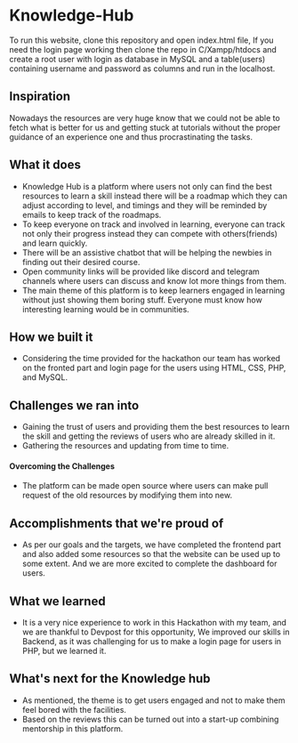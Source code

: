 # Knowledge-Hub

To run this website, clone this repository and open index.html file, If you need the login page working then clone the repo in C/Xampp/htdocs and create a root user with login as database in MySQL and a table(users) containing username and password as columns and run in the localhost. 
 
## Inspiration
Nowadays the resources are very huge know that we could not be able to fetch what is better for us and getting stuck at tutorials without the proper guidance of an experience one and thus procrastinating the tasks. 

## What it does
- Knowledge Hub is a platform where users not only can find the best resources to learn a 
skill instead there will be a roadmap which they can adjust according to level, and timings and they will be reminded by emails to keep track of the roadmaps. 
- To keep everyone on track and involved in learning, everyone can track not only their progress instead they can compete with others(friends) and learn quickly.
- There will be an assistive chatbot that will be helping the newbies in finding out their desired course. 
- Open community links will be provided like discord and telegram channels where users can discuss and know lot more things from them. 
- The main theme of this platform is to keep learners engaged in learning without just showing them boring stuff. Everyone must know how interesting learning would be in communities. 

## How we built it
- Considering the time provided for the hackathon our team has worked on the fronted part and login page for the users using HTML, CSS, PHP, and MySQL. 

## Challenges we ran into
- Gaining the trust of users and providing them the best resources to learn the skill and getting 
the reviews of users who are already skilled in it. 
- Gathering the resources and updating from time to time. 
#### Overcoming the Challenges
- The platform can be made open source where users can make pull request of the old resources by modifying them into new.

## Accomplishments that we're proud of
- As per our goals and the targets, we have completed the frontend part and also added some resources so that the website can be used up to some extent. And we are more excited to complete the dashboard for users.

## What we learned
- It is a very nice experience to work in this Hackathon with my team, and we are thankful to Devpost for this opportunity, We improved our skills in Backend, as it was challenging for us to make a login page for users in PHP, but we learned it.

## What's next for the Knowledge hub
- As mentioned, the theme is to get users engaged and not to make them feel bored with the facilities. 
- Based on the reviews this can be turned out into a start-up combining mentorship in this platform. 

